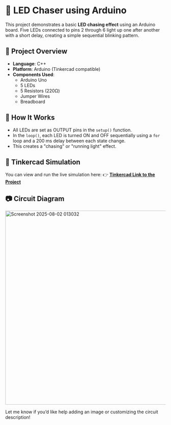 
# 🔌 LED Chaser using Arduino

This project demonstrates a basic **LED chasing effect** using an Arduino board. Five LEDs connected to pins 2 through 6 light up one after another with a short delay, creating a simple sequential blinking pattern.

## 📂 Project Overview

- **Language**: C++
- **Platform**: Arduino (Tinkercad compatible)
- **Components Used**:
  - Arduino Uno
  - 5 LEDs
  - 5 Resistors (220Ω)
  - Jumper Wires
  - Breadboard

## 🧠 How It Works

- All LEDs are set as OUTPUT pins in the `setup()` function.
- In the `loop()`, each LED is turned ON and OFF sequentially using a `for` loop and a 200 ms delay between each state change.
- This creates a "chasing" or "running light" effect.

## 🔗 Tinkercad Simulation

You can view and run the live simulation here:
👉 [**Tinkercad Link to the Project**](https://www.tinkercad.com/things/hz4Y9Gu0tvC-led-connection?sharecode=YtvzLpyp1KBDH6kmQZNtcpXT2UlnbZPQKbroff5wL00)


## 📷 Circuit Diagram
<img width="1013" height="609" alt="Screenshot 2025-08-02 013032" src="https://github.com/user-attachments/assets/771e2973-03ba-4c5a-aa09-c65c802075af" />



Let me know if you’d like help adding an image or customizing the circuit description!
